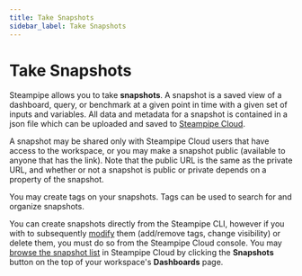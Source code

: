 ```yaml
---
title: Take Snapshots
sidebar_label: Take Snapshots
---
```


# Take Snapshots

Steampipe allows you to take **snapshots**.  A snapshot is a saved view of a dashboard, query, or benchmark at a given point in time with a given set of inputs and variables.  All data and metadata for a snapshot is contained in a json file which can be uploaded and saved to [Steampipe Cloud](/docs/cloud/overview).

A snapshot may be shared only with Steampipe Cloud users that have access to the workspace, or you may make a snapshot public (available to anyone that has the link). Note that the public URL is the same as the private URL, and whether or not a snapshot is public or private depends on a property of the snapshot.

You may create tags on your snapshots. Tags can be used to search for and organize snapshots.

You can create snapshots directly from the Steampipe CLI, however if you with to subsequently [modify](/docs/cloud/dashboards#managing-snapshots) them (add/remove tags, change visibility) or delete them, you must do so from the Steampipe Cloud console. You may [browse the snapshot list](/docs/cloud/dashboards#browsing-snapshots) in Steampipe Cloud by clicking the **Snapshots** button on the top of your workspace's **Dashboards** page.
